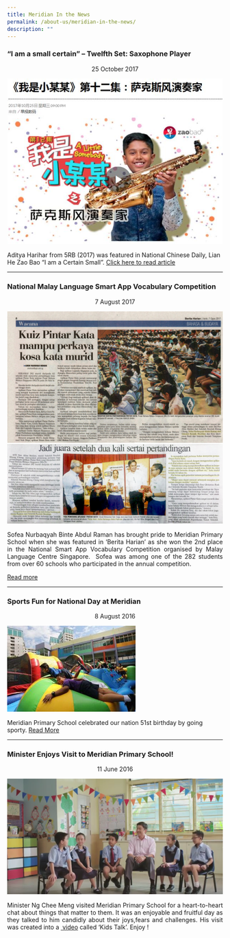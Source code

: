 ```yaml
---
title: Meridian In the News
permalink: /about-us/meridian-in-the-news/
description: ""
---
```

### “I am a small certain” – Twelfth Set: Saxophone Player

<center>25 October 2017</center>

![](/images/About%20As/Meridian%20in%20the%20News/Aditya-Harihar.jpg)

Aditya Harihar from 5RB (2017) was featured in National Chinese Daily, Lian He Zao Bao “I am a Certain Small”.  <a href = "http://www.zaobao.com.sg/zvideos/a-little-somebody/story20171025-805822"> Click here to read article</a>
<hr>

### National Malay Language Smart App Vocabulary Competition

<center>7 August 2017</center>

![](/images/About%20As/Meridian%20in%20the%20News/Meridian-in-the-news-National-ML-App-1.jpg)
![](/images/About%20As/Meridian%20in%20the%20News/Meridian-in-the-news-National-ML-App-2.jpg)

<p align = 'justify'>Sofea Nurbaqyah Binte Abdul Raman has brought pride to Meridian Primary School when she was featured in ‘Berita Harian’ as she won the 2nd place in the National Smart App Vocabulary Competition organised by Malay Language Centre Singapore.  Sofea was among one of the 282 students from over 60 schools who participated in the annual competition.</p><a href = "https://translate.google.com.sg/translate?hl=en&sl=ms&u=http://www.beritaharian.sg/bahasa-budaya/kuiz-pintar-kata-mampu-perkaya-kosa-kata-murid&prev=search">Read more</a>
<hr>

### Sports Fun for National Day at Meridian
<center>8 August 2016</center>

![](/images/About%20As/Meridian%20in%20the%20News/Meridian-in-the-news-ST_20160808_NSACTIVE0877Y3_2499630-300x200.jpg)

Meridian Primary School celebrated our nation 51st birthday by going sporty. <a href = "http://www.straitstimes.com/singapore/education/sports-fun-for-national-day">Read More</a>

<hr>

### Minister Enjoys Visit to Meridian Primary School!

<center>11 June 2016</center>

![](/images/About%20As/Meridian%20in%20the%20News/Meridian-in-the-news-minister.png)

<p align = "justify">Minister Ng Chee Meng visited Meridian Primary School for a heart-to-heart chat about things that matter to them. It was an enjoyable and fruitful day as they talked to him candidly about their joys,fears and challenges. His visit was created into a <a href = "https://www.facebook.com/NgCheeMengforSG/videos/1116601255027273"> video</a> called ‘Kids Talk’. Enjoy !</p>